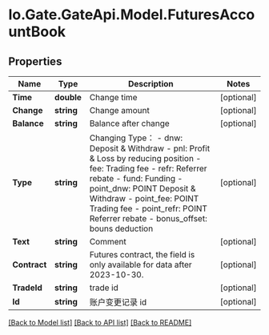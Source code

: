 
# Io.Gate.GateApi.Model.FuturesAccountBook

## Properties

Name | Type | Description | Notes
------------ | ------------- | ------------- | -------------
**Time** | **double** | Change time | [optional] 
**Change** | **string** | Change amount | [optional] 
**Balance** | **string** | Balance after change | [optional] 
**Type** | **string** | Changing Type：  - dnw: Deposit &amp; Withdraw - pnl: Profit &amp; Loss by reducing position - fee: Trading fee - refr: Referrer rebate - fund: Funding - point_dnw: POINT Deposit &amp; Withdraw - point_fee: POINT Trading fee - point_refr: POINT Referrer rebate - bonus_offset: bouns deduction | [optional] 
**Text** | **string** | Comment | [optional] 
**Contract** | **string** | Futures contract, the field is only available for data after 2023-10-30. | [optional] 
**TradeId** | **string** | trade id | [optional] 
**Id** | **string** | 账户变更记录 id | [optional] 

[[Back to Model list]](../README.md#documentation-for-models)
[[Back to API list]](../README.md#documentation-for-api-endpoints)
[[Back to README]](../README.md)
